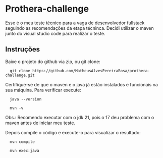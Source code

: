 
# Prothera-challenge

Esse é o meu teste técnico para a vaga de desenvolvedor fullstack seguindo as recomendações da etapa técninca. Decidi utilizar o maven junto do visual studio code para realizar o teste.

## Instruções

Baixe o projeto do github via zip, ou git clone:

```
  git clone https://github.com/MatheusAlvesPereiraRosa/prothera-challenge.git 
```

Certifique-se de que o maven e o java já estão instalados e funcionais na sua máquina. Para verificar execute:

```
  java --version
```

```
  mvn -v
```

Obs.: Recomendo executar com o jdk 21, pois o 17 deu problema com o maven antes de iniciar meu teste.

Depois compile o código e execute-o para visualizar o resultado:

```
  mvn compile
```

```
  mvn exec:java
```

